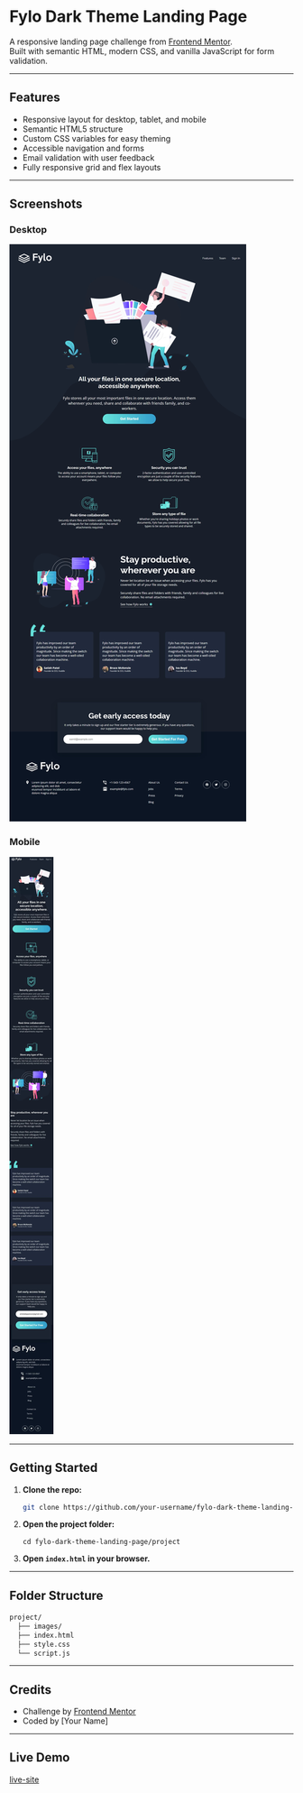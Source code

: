 # Fylo Dark Theme Landing Page

A responsive landing page challenge from [Frontend Mentor](https://www.frontendmentor.io/challenges/fylo-dark-theme-landing-page-7ozYp0eE).  
Built with semantic HTML, modern CSS, and vanilla JavaScript for form validation.

---

## Features

- Responsive layout for desktop, tablet, and mobile
- Semantic HTML5 structure
- Custom CSS variables for easy theming
- Accessible navigation and forms
- Email validation with user feedback
- Fully responsive grid and flex layouts

---

## Screenshots

### Desktop

![Desktop Preview](desktop-preview.jpeg)

### Mobile

![Mobile Preview](mobile-preview.jpg)

---

## Getting Started

1. **Clone the repo:**
   ```bash
   git clone https://github.com/your-username/fylo-dark-theme-landing-page.git
   ```
2. **Open the project folder:**
   ```
   cd fylo-dark-theme-landing-page/project
   ```
3. **Open `index.html` in your browser.**

---

## Folder Structure

```
project/
  ├── images/
  ├── index.html
  ├── style.css
  └── script.js
```

---

## Credits

- Challenge by [Frontend Mentor](https://www.frontendmentor.io/)
- Coded by [Your Name]

---

## Live Demo

[live-site](https://vedantobaleppanavar.github.io/Fylo-Dark-Theme-Landing-Page/)
